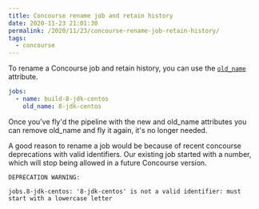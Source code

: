 ```yaml
---
title: Concourse rename job and retain history
date: 2020-11-23 21:01:30
permalink: /2020/11/23/concourse-rename-job-retain-history/
tags:
  - concourse
---
```


To rename a Concourse job and retain history, you can use the [`old_name`](https://concourse-ci.org/jobs.html#schema.job.old_name) attribute.

```yaml
jobs:
  - name: build-8-jdk-centos
    old_name: 8-jdk-centos
```

Once you've fly'd the pipeline with the new and old_name attributes you can remove old_name and fly it again, it's no longer needed.

A good reason to rename a job would be because of recent concourse deprecations with valid identifiers. Our existing job started with a number, which will stop being allowed in a future Concourse version.

```
DEPRECATION WARNING:

jobs.8-jdk-centos: '8-jdk-centos' is not a valid identifier: must start with a lowercase letter
```
